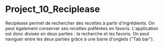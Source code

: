 # Project_10_Reciplease

Reciplease permet de rechercher des recettes à partir d'ingrédients. On peut également conserver ses recettes préférées en favoris.
L'application est donc divisée en deux parties : la recherche et les favoris. On peut naviguer entre les deux parties grâce à une barre d'onglets ("Tab bar").
